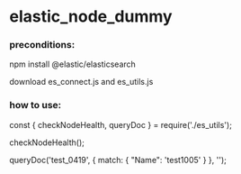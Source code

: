 # elastic_node_dummy

### preconditions: 
npm install @elastic/elasticsearch

download es_connect.js and es_utils.js

### how to use:
const { checkNodeHealth, queryDoc } = require('./es_utils');

checkNodeHealth();

queryDoc('test_0419', { match: { "Name": 'test1005' } }, '');
